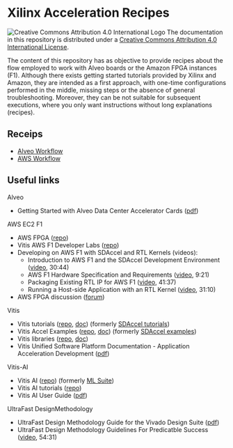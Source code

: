 # Xilinx Acceleration Recipes

![Creative Commons Attribution 4.0 International Logo](https://i.creativecommons.org/l/by/4.0/80x15.png)
The documentation in this repository is distributed under a
[Creative Commons Attribution 4.0 International License](https://creativecommons.org/licenses/by/4.0/).

The content of this repository has as objective to provide recipes about the flow employed to work with Alveo boards or the Amazon FPGA instances (F1). Although there exists getting started tutorials provided by Xilinx and Amazon, they are intended as a first approach, with one-time configurations performed in the middle, missing steps or the absence of general troubleshooting. Moreover, they can be not suitable for subsequent executions, where you only want instructions without long explanations (recipes).

## Receips

* [Alveo Workflow](alveo-workflow.md)
* [AWS Workflow](aws-workflow.md)

## Useful links

Alveo
* Getting Started with Alveo Data Center Accelerator Cards ([pdf](https://www.xilinx.com/support/documentation/boards_and_kits/accelerator-cards/2019_2/ug1301-getting-started-guide-alveo-accelerator-cards.pdf))

AWS EC2 F1
* AWS FPGA ([repo](https://github.com/aws/aws-fpga))
* Vitis AWS F1 Developer Labs ([repo](https://github.com/Xilinx/SDAccel-AWS-F1-Developer-Labs))
* Developing on AWS F1 with SDAccel and RTL Kernels (videos):
  * Introduction to AWS F1 and the SDAccel Development Environment ([video](https://www.xilinx.com/video/software/developing-on-aws-f1-with-sdaccel-and-rtl-kernels-part1.html), 30:44)
  * AWS F1 Hardware Specification and Requirements ([video](https://www.xilinx.com/video/software/developing-on-aws-f1-with-sdaccel-and-rtl-kernels-part2.html), 9:21)
  * Packaging Existing RTL IP for AWS F1 ([video](https://www.xilinx.com/video/software/developing-on-aws-f1-with-sdaccel-and-rtl-kernels-part3.html), 41:37)
  * Running a Host-side Application with an RTL Kernel ([video](https://www.xilinx.com/video/software/developing-on-aws-f1-with-sdaccel-and-rtl-kernels-part4.html), 31:10)
* AWS FPGA discussion ([forum](https://forums.aws.amazon.com/forum.jspa?forumID=243))

Vitis
* Vitis tutorials ([repo](https://github.com/Xilinx/Vitis-Tutorials), [doc](https://xilinx.github.io/Vitis-Tutorials)) (formerly [SDAccel tutorials](https://github.com/Xilinx/SDAccel-Tutorials))
* Vitis Accel Examples ([repo](https://github.com/Xilinx/Vitis_Accel_Examples), [doc](https://xilinx.github.io/Vitis_Accel_Examples/master/html/index.html)) (formerly [SDAccel examples](https://github.com/Xilinx/SDAccel_Examples))
* Vitis libraries ([repo](https://github.com/Xilinx/Vitis_Libraries), [doc](https://xilinx.github.io/Vitis_Libraries))
* Vitis Unified Software Platform Documentation - Application Acceleration Development ([pdf](https://www.xilinx.com/support/documentation/sw_manuals/xilinx2020_1/ug1393-vitis-application-acceleration.pdf))

Vitis-AI
* Vitis AI ([repo](https://github.com/Xilinx/Vitis-AI)) (formerly [ML Suite](https://github.com/Xilinx/ml-suite))
* Vitis AI tutorials ([repo](https://github.com/Xilinx/Vitis-AI-Tutorials))
* Vitis AI User Guide ([pdf](https://www.xilinx.com/support/documentation/sw_manuals/vitis_ai/1_2/ug1414-vitis-ai.pdf))

UltraFast DesignMethodology
* UltraFast Design Methodology Guide for the Vivado Design Suite ([pdf](https://www.xilinx.com/support/documentation/sw_manuals/xilinx2020_1/ug949-vivado-design-methodology.pdf))
* UltraFast Design Methodology Guidelines For Predicatble Success ([video](https://www.xilinx.com/products/design-tools/ultrafast.html), 54:31)
